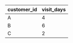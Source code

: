 | customer\_id | visit\_days |
| ------------ | ----------- |
| A            | 4           |
| B            | 6           |
| C            | 2           |
